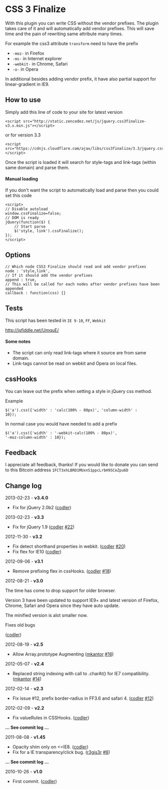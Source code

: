# CSS 3 Finalize

With this plugin you can write CSS without the vendor prefixes. The plugin takes care of it and will automatically add vendor prefixes. This will save time and the pain of rewriting same attribute many times.

For example the css3 attribute <code>transform</code> need to have the prefix 
<ul>
<li><code>-moz-</code> in Firefox</li>
<li><code>-ms-</code> in Internet explorer</li>
<li><code>-webkit-</code> in Chrome, Safari</li>
<li><code>-o-</code> in Opera</li>
</ul>

In additional besides adding vendor prefix, it have also partial support for linear-gradient in IE9.

## How to use

Simply add this line of code to your site for latest version

	<script src="http://static.zencodez.net/js/jquery.css3finalize-v3.x.min.js"></script>

or for version 3.3

	<script src="https://cdnjs.cloudflare.com/ajax/libs/css3finalize/3.3/jquery.css3finalize.min.js"></script>

Once the script is loaded it will search for style-tags and link-tags (within same domain) and parse them.

#### Manual loading
If you don't want the script to automatically load and parse then you could set this code

	<script> 
	// Disable autoload
	window.cssFinalize=false; 
	// DOM is ready
	jQuery(function($) { 
		// Start parse
		$('style, link').cssFinalize();
	});
	</script>

## Options

	// Which node CSS3 Finalize should read and add vendor prefixes
	node : 'style,link',
	// If it should add the vendor prefixes
	append : true,
	// This will be called for each nodes after vendor prefixes have been appended
	callback : function(css) {}

## Tests

This script has been tested in <code>IE 9-10</code>, <code>FF</code>, <code>Webkit</code>

<http://jsfiddle.net/UmquE/>

#### Some notes
* The script can only read link-tags where it source are from same domain.
* Link-tags cannot be read on webkit and Opera on local files.

## cssHooks

You can leave out the prefix when setting a style in jQuery css method.

Example

<code>$('a').css({'width' : 'calc(100% - 80px)', 'column-width' : 10});</code>

In normal case you would have needed to add a prefix

<code>$('a').css({'width' : '-webkit-calc(100% - 80px)', '-moz-column-width' : 10});</code>

## Feedback

I appreciate all feedback, thanks! If you would like to donate you can send to this Bitcoin address <code>1FCT3xhLBRD1MUxnS1ppcLrbH9SCeZpu6D</code>

## Change log ##

2013-02-23 - **v3.4.0**

* Fix for jQuery 2.0b2 ([codler](https://github.com/codler))

2013-02-23 - **v3.3**

* Fix for jQuery 1.9 ([codler](https://github.com/codler) [#22](https://github.com/codler/jQuery-Css3-Finalize/issues/22))

2012-11-30 - **v3.2**

* Fix detect shorthand properties in webkit. ([codler](https://github.com/codler) [#20](https://github.com/codler/jQuery-Css3-Finalize/issues/20))
* Fix flex for IE10 ([codler](https://github.com/codler))

2012-09-06 - **v3.1**

* Remove prefixing flex in cssHooks. ([codler](https://github.com/codler) [#18](https://github.com/codler/jQuery-Css3-Finalize/issues/18))

2012-08-21 - **v3.0**

The time has come to drop support for older browser. 

Version 3 have been updated to support IE9+ and latest version of Firefox, Chrome, Safari and Opera since they have auto update.

The minified version is alot smaller now.

Fixes old bugs

([codler](https://github.com/codler))

2012-08-19 - **v2.5**

* Allow Array.prototype Augmenting ([mkantor](https://github.com/mkantor) [#16](https://github.com/codler/jQuery-Css3-Finalize/pull/16))

2012-05-07 - **v2.4**
* Replaced string indexing with call to .charAt() for IE7 compatibility. ([mkantor](https://github.com/mkantor) [#14](https://github.com/codler/jQuery-Css3-Finalize/pull/14))

2012-02-14 - **v2.3**

* Fix issue #12, prefix border-radius in FF3.6 and safari 4. ([codler](https://github.com/codler) [#12](https://github.com/codler/jQuery-Css3-Finalize/issues/12))

2012-02-09 - **v2.2**

* Fix valueRules in CSSHooks. ([codler](https://github.com/codler))

**... See commit log ...**

2011-08-08 - **v1.45**

* Opacity shim only on <=IE8. ([codler](https://github.com/codler))
* Fix for a IE transparency/click bug. ([r3gis3r](https://github.com/r3gis3r) [#8](https://github.com/codler/jQuery-Css3-Finalize/pull/8))

**... See commit log ...**

2010-10-26 - **v1.0**

* First commit. ([codler](https://github.com/codler))